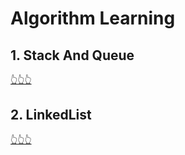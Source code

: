# Algorithm Learning

## 1. Stack And Queue
[👆👆👆](https://github.com/jevishoo/algorithm_learning/tree/master/StackQueue.md)
## 2. LinkedList
[👆👆👆](https://github.com/jevishoo/algorithm_learning/tree/master/LinkedList.md)
